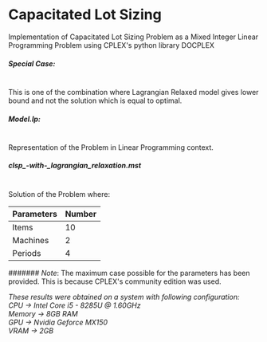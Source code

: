 # Capacitated Lot Sizing
Implementation of Capacitated Lot Sizing Problem as a Mixed Integer Linear Programming Problem using CPLEX's python library DOCPLEX

##### *Special Case:* 
<br/>This is one of the combination where Lagrangian Relaxed model gives lower bound and not the solution which is equal to optimal.

##### *Model.lp:*
<br/>Representation of the Problem in Linear Programming context.

##### *clsp_-with-_lagrangian_relaxation.mst*
<br/>Solution of the Problem where:

Parameters | Number
-----------|--------
Items  	 | 10
Machines | 2
Periods  | 4


####### *Note*: The maximum case possible for the parameters has been provided. This is because CPLEX's community edition was used. 

*These results were obtained on a system with following configuration:*<br/>
_CPU    -> Intel Core i5 - 8285U @ 1.60GHz<br/>
Memory -> 8GB RAM<br/>
GPU    -> Nvidia Geforce MX150<br/>
VRAM   -> 2GB <br/>_
